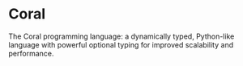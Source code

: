 # Coral
The Coral programming language: a dynamically typed, Python-like language with powerful optional typing for improved scalability and performance.
